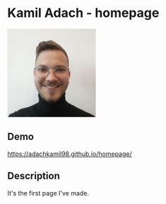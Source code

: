 # Kamil Adach - homepage

<img src="https://raw.githubusercontent.com/adachkamil98/homepage/main/images/IMG20220511135451.jpg" alt="Kamil Adach" width="200px" />

## Demo
https://adachkamil98.github.io/homepage/
## Description
It's the first page I've made.
